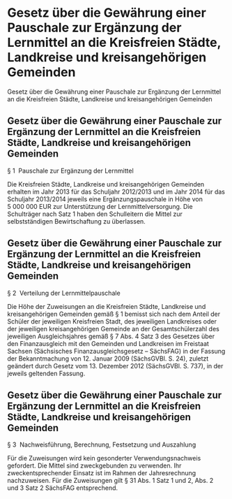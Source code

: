 # Gesetz über die Gewährung einer Pauschale zur Ergänzung der Lernmittel an die Kreisfreien Städte, Landkreise und kreisangehörigen Gemeinden 



Gesetz über die Gewährung einer Pauschale zur Ergänzung der Lernmittel an die Kreisfreien Städte, Landkreise und kreisangehörigen Gemeinden

## Gesetz über die Gewährung einer Pauschale zur Ergänzung der Lernmittel an die Kreisfreien Städte, Landkreise und kreisangehörigen Gemeinden 

 § 1  Pauschale zur Ergänzung der Lernmittel

Die Kreisfreien Städte, Landkreise und kreisangehörigen Gemeinden erhalten im Jahr 2013 für das Schuljahr 2012/2013 und im Jahr 2014 für das Schuljahr 2013/2014 jeweils eine Ergänzungspauschale in Höhe von 5 000 000 EUR zur Unterstützung der Lernmittelversorgung. Die Schulträger nach Satz 1 haben den Schulleitern die Mittel zur selbstständigen Bewirtschaftung zu überlassen.


## Gesetz über die Gewährung einer Pauschale zur Ergänzung der Lernmittel an die Kreisfreien Städte, Landkreise und kreisangehörigen Gemeinden 

 § 2  Verteilung der Lernmittelpauschale

Die Höhe der Zuweisungen an die Kreisfreien Städte, Landkreise und kreisangehörigen Gemeinden gemäß § 1 bemisst sich nach dem Anteil der Schüler der jeweiligen Kreisfreien Stadt, des jeweiligen Landkreises oder der jeweiligen kreisangehörigen Gemeinde an der Gesamtschülerzahl des jeweiligen Ausgleichsjahres gemäß § 7 Abs. 4 Satz 3 des Gesetzes über den Finanzausgleich mit den Gemeinden und Landkreisen im Freistaat Sachsen (Sächsisches Finanzausgleichsgesetz – SächsFAG) in der Fassung der Bekanntmachung von 12. Januar 2009 (SächsGVBl. S. 24), zuletzt geändert durch Gesetz vom 13. Dezember 2012 (SächsGVBl. S. 737), in der jeweils geltenden Fassung.


## Gesetz über die Gewährung einer Pauschale zur Ergänzung der Lernmittel an die Kreisfreien Städte, Landkreise und kreisangehörigen Gemeinden 

 § 3  Nachweisführung, Berechnung, Festsetzung und Auszahlung

Für die Zuweisungen wird kein gesonderter Verwendungsnachweis gefordert. Die Mittel sind zweckgebunden zu verwenden. Ihr zweckentsprechender Einsatz ist im Rahmen der Jahresrechnung nachzuweisen. Für die Zuweisungen gilt § 31 Abs. 1 Satz 1 und 2, Abs. 2 und 3 Satz 2 SächsFAG entsprechend.

